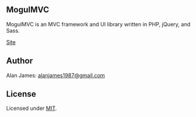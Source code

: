MogulMVC
----

MogulMVC is an MVC framework and UI library written in PHP, jQuery, and Sass.

[Site](http://mogulmvc.com/)

Author
---
Alan James: [alanjames1987@gmail.com](mailto:alanjames1987@gmail.com)

License
---
Licensed under [MIT](http://mogulmvc.com/general/license).
